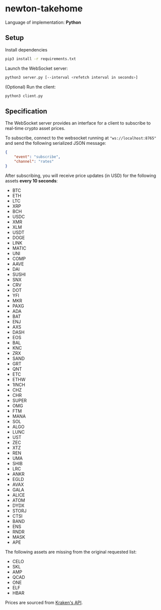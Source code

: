 # newton-takehome

Language of implementation: **Python**

## Setup

Install dependencies
```bash
pip3 install -r requirements.txt
```

Launch the WebSocket server:
```bash
python3 server.py [--interval <refetch interval in seconds>]
```

(Optional) Run the client:
```bash
python3 client.py
```

## Specification
The WebSocket server provides an interface for a client to subscribe to real-time crypto asset prices.

To subscribe, connect to the websocket running at `"ws://localhost:8765"` and send the following serialized JSON message:
```json
{
	"event": "subscribe",
	"channel": "rates"
}
```

After subscribing, you will receive price updates (in USD) for the following assets **every 10 seconds**:
- BTC
- ETH
- LTC
- XRP
- BCH
- USDC
- XMR
- XLM
- USDT
- DOGE
- LINK
- MATIC
- UNI
- COMP
- AAVE
- DAI
- SUSHI
- SNX
- CRV
- DOT
- YFI
- MKR
- PAXG
- ADA
- BAT
- ENJ
- AXS
- DASH
- EOS
- BAL
- KNC
- ZRX
- SAND
- GRT
- QNT
- ETC
- ETHW
- 1INCH
- CHZ
- CHR
- SUPER
- OMG
- FTM
- MANA
- SOL
- ALGO
- LUNC
- UST
- ZEC
- XTZ
- REN
- UMA
- SHIB
- LRC
- ANKR
- EGLD
- AVAX
- GALA
- ALICE
- ATOM
- DYDX
- STORJ
- CTSI
- BAND
- ENS
- RNDR
- MASK
- APE

The following assets are missing from the original requested list:
- CELO
- SKL
- AMP
- QCAD
- ONE
- ELF
- HBAR

Prices are sourced from [Kraken's API](https://docs.kraken.com/api/).